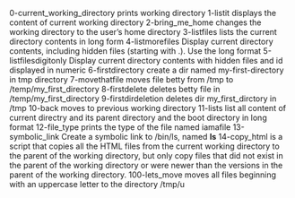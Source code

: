 0-current_working_directory prints working directory
1-listit displays the content of current working directory
2-bring_me_home changes the working directory to the user’s home directory
3-listfiles lists the current directory contents in long form
4-listmorefiles Display current directory contents, including hidden files (starting with .). Use the long format
5-listfilesdigitonly Display current directory contents with hidden files and id displayed in numeric
6-firstdirectory create a dir named my-first-directory in tmp directory
7-movethatfile moves file betty from /tmp to /temp/my_first_directory
8-firstdelete deletes betty file in /temp/my_first_directory
9-firstdirdeletion deletes dir my_first_dirctory in /tmp
10-back moves to previous working directory
11-lists list all content of current directry and its parent directory and the boot directory in long format
12-file_type prints the type of the file named iamafile
13-symbolic_link Create a symbolic link to /bin/ls, named __ls__
14-copy_html is a script that copies all the HTML files from the current working directory to the parent of the working directory, but only copy files that did not exist in the parent of the working directory or were newer than the versions in the parent of the working directory.
100-lets_move  moves all files beginning with an uppercase letter to the directory /tmp/u
